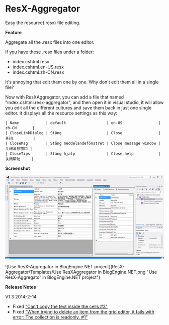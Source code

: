 ResX-Aggregator
===============

Easy the resource(.resx) file editing. 

**Feature**

Aggregate all the .resx files into one editor.

If you have these .resx files under a folder:
- index.cshtml.resx
- index.cshtml.en-US.resx
- index.cshtml.zh-CN.resx

It's annoying that edit them one by one. Why don't edit them all in a single file?

Now with ResXAggregator, you can add a file that named "index.cshtml.resx-aggregator", and then open it in visual studio, it will allow you edit all the different cultures and save them back in just one single editor. It displays all the resource settings as this way:

	| Name            | default                  | en-US                | zh-CN       |
	| CloseLinkDialog | Stäng                    | Close                | 关闭         |
	| CloseMsg        | Stäng meddelandefönstret | Close message window | 关闭消息窗口 |
	| CloseTips       | Stäng hjälp              | Close help           | 关闭帮助     |

**Screenshot**

![Screenshot for ResXAggregator's UI](ResX-Aggregator/Templates/ResXAggregator.png "Screenshot for ResXAggregator's UI")

![Use ResX-Aggregator in BlogEngine.NET project](ResX-Aggregator/Templates/Use ResXAggregator in BlogEngine.NET.png "Use ResX-Aggregator in BlogEngine.NET project")

**Release Notes**

V1.3	2014-2-14
- Fixed ["Can't copy the text inside the cells #3"](https://github.com/Jeff-Tian/ResX-Aggregator/issues/3)
- Fixed ["When trying to delete an item from the grid editor, it fails with error: The collection is readonly. #1"](https://github.com/Jeff-Tian/ResX-Aggregator/issues/1)